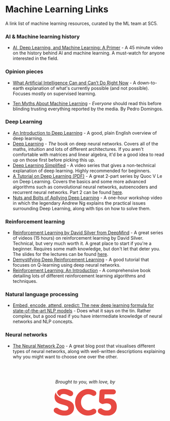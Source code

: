 # Machine Learning Links

A link list of machine learning resources, curated by the ML team at SC5.

### AI & Machine learning history

* [AI, Deep Learning, and Machine Learning: A Primer](http://a16z.com/2016/06/10/ai-deep-learning-machines/) - A 45 minute video on the history behind AI and machine learning. A must-watch for anyone interested in the field.


### Opinion pieces

* [What Artificial Intelligence Can and Can’t Do Right Now](https://hbr.org/2016/11/what-artificial-intelligence-can-and-cant-do-right-now) - A down-to-earth explanation of what's currently possible (and not possible). Focuses mostly on supervised learning.

* [Ten Myths About Machine Learning](https://medium.com/@pedromdd/ten-myths-about-machine-learning-d888b48334a3#.udop91xpg) - _Everyone_ should read this before blinding trusting everything reported by the media. By Pedro Domingos.

### Deep Learning

* [An Introduction to Deep Learning](http://blog.algorithmia.com/introduction-to-deep-learning-2016/) - A good, plain English overview of deep learning.
* [Deep Learning](http://www.deeplearningbook.org) - _The_ book on deep neural networks. Covers all of the maths, intuition and lots of different architectures. If you aren't comfortable with matrices and linear algebra, it'd be a good idea to read up on those first before picking this up.
* [Deep Learning Simplified](https://www.youtube.com/watch?v=b99UVkWzYTQ&list=PLjJh1vlSEYgvGod9wWiydumYl8hOXixNu) - A video series that gives a non-technical explanation of deep learning. Highly recommended for beginners.
* [A Tutorial on Deep Learning (PDF)](https://cs.stanford.edu/~quocle/tutorial1.pdf) - A great 2-part series by Quoc V Le on Deep Learning. Covers the basics and some more advanced algorithms such as convolutional neural networks, autoencoders and recurrent neural networks. Part 2 can be found [here](https://cs.stanford.edu/~quocle/tutorial2.pdf).
* [Nuts and Bolts of Apllying Deep Learning](https://www.youtube.com/watch?v=F1ka6a13S9I) - A one-hour workshop video in which the legendary Andrew Ng explains the practical issues surrounding Deep Learning, along with tips on how to solve them.


### Reinforcement learning

* [Reinforcement Learning by David Silver from DeepMind](https://www.youtube.com/playlist?list=PLwQyV9I_3POuVsyB3hCyl3Iieb1oWVfPP) - A great series of videos (15 hours) on reinforcement learning by David Silver. Technical, but very much worth it. A great place to start if you're a beginner. Requires some math knowledge, but don't let that deter you. The slides for the lectures can be found [here](http://www0.cs.ucl.ac.uk/staff/d.silver/web/Teaching.html).
* [Demystifying Deep Reinforcement Learning](http://neuro.cs.ut.ee/demystifying-deep-reinforcement-learning/) - A good tutorial that focuses on Q-learning using deep neural networks.
* [Reinforcement Learning: An Introduction](https://webdocs.cs.ualberta.ca/~sutton/book/the-book-2nd.html) - A comprehensive book detailing lots of different reinforcement learning algorithms and techniques.


### Natural language processing

* [Embed, encode, attend, predict: The new deep learning formula for state-of-the-art NLP models](https://explosion.ai/blog/deep-learning-formula-nlp) - Does what it says on the tin. Rather complex, but a good read if you have intermediate knowledge of neural networks and NLP concepts.


### Neural networks

* [The Neural Network Zoo](http://www.asimovinstitute.org/neural-network-zoo/) - A great blog post that visualises different types of neural networks, along with well-written descriptions explaining why you might want to choose one over the other.

<br />
<br />
<p align="center"><em>Brought to you, with love, by</em></p>
<p align="center"><a href="https://sc5.io"><img src="https://github.com/SC5/sc5-machine-learning/blob/master/images/sc5logo-small.png" /></a></p>
